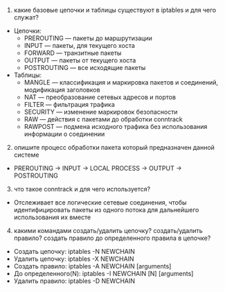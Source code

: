 1. какие базовые цепочки и таблицы существуют в iptables и для чего служат?
 - Цепочки:
   - PREROUTING — пакеты до маршрутизации
   - INPUT — пакеты, для текущего хоста
   - FORWARD — транзитные пакеты
   - OUTPUT — пакеты от текущего хоста
   - POSTROUTING — все исходящие пакеты 
 - Таблицы:
   - MANGLE — классификация и маркировка пакетов и соединений, модификация заголовков
   - NAT — преобразование сетевых адресов и портов
   - FILTER — фильтрация трафика
   - SECURITY — изменение маркировок безопасности
   - RAW — действия с пакетами до обработки conntrack
   - RAWPOST — подмена исходного трафика без использования информации о соединении
2. опишите процесс обработки пакета который предназначен данной системе
 - PREROUTING -> INPUT -> LOCAL PROCESS -> OUTPUT -> POSTROUTING
3. что такое conntrack и для чего используется?
 - Отслеживает все логические сетевые соединения, чтобы идентифицировать пакеты из одного потока для дальнейшего использования их вместе
4. какими командами создать/удалить цепочку? создать/удалить правило? создать правило до определенного правила в цепочке?
 - Создать цепочку: iptables -N NEWCHAIN
 - Удалить цепочку: iptables -X NEWCHAIN
 - Создать правило: iptables -A NEWCHAIN [arguments]
 -  До определенного(N): iptables -I NEWCHAIN [N] [arguments]
 - Удалить правило: iptables -D NEWCHAIN

